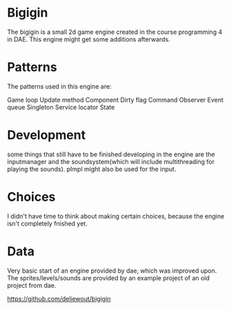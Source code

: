 # Bigigin

The bigigin is a small 2d game engine created in the course programming 4 in DAE. This engine might get some additions afterwards. 

# Patterns
The patterns used in this engine are:

Game loop
Update method
Component
Dirty flag
Command
Observer
Event queue
Singleton
Service locator
State

# Development
some things that still have to be finished developing in the engine are the inputmanager and the soundsystem(which will include multithreading for playing the sounds). pImpl might also be used for the input.

# Choices
I didn't have time to think about making certain choices, because the engine isn't completely fnished yet.

# Data
Very basic start of an engine provided by dae, which was improved upon.
The sprites/levels/sounds are provided by an example project of an old project from dae.

https://github.com/deliewout/bigigin
